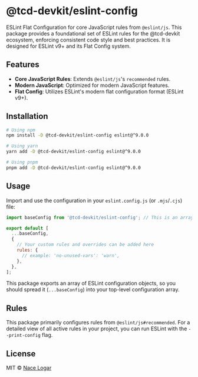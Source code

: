 # @tcd-devkit/eslint-config

ESLint Flat Configuration for core JavaScript rules from `@eslint/js`. This package provides a foundational set of ESLint rules for the @tcd-devkit ecosystem, enforcing consistent code style and best practices. It is designed for ESLint v9+ and its Flat Config system.

## Features

- **Core JavaScript Rules**: Extends `@eslint/js`'s `recommended` rules.
- **Modern JavaScript**: Optimized for modern JavaScript features.
- **Flat Config**: Utilizes ESLint's modern flat configuration format (ESLint v9+).

## Installation

```bash
# Using npm
npm install -D @tcd-devkit/eslint-config eslint@^9.0.0

# Using yarn
yarn add -D @tcd-devkit/eslint-config eslint@^9.0.0

# Using pnpm
pnpm add -D @tcd-devkit/eslint-config eslint@^9.0.0
```

## Usage

Import and use the configuration in your `eslint.config.js` (or `.mjs`/`.cjs`) file:

```javascript
import baseConfig from '@tcd-devkit/eslint-config'; // This is an array of config objects

export default [
  ...baseConfig,
  {
    // Your custom rules and overrides can be added here
    rules: {
      // example: 'no-unused-vars': 'warn',
    },
  },
];
```

This package exports an array of ESLint configuration objects, so you should spread it (`...baseConfig`) into your top-level configuration array.

## Rules

This package primarily configures rules from `@eslint/js#recommended`.
For a detailed view of all active rules in your project, you can run ESLint with the `--print-config` flag.

## License

MIT © [Nace Logar](https://thecodedestroyer.com)
